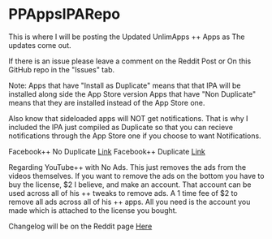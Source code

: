 # PPAppsIPARepo
This is where I will be posting the Updated UnlimApps ++ Apps as The updates come out.

If there is an issue please leave a comment on the Reddit Post or On this GitHub repo in the "Issues" tab.

Note: 
Apps that have "Install as Duplicate" means that that IPA will be installed along side the App Store version
Apps that have "Non Duplicate" means that they are installed instead of the App Store one. 

Also know that sideloaded apps will NOT get notifications. That is why I included the IPA just compiled as Duplicate so that you can recieve notifications through the App Store one if you choose to want Notifications.

Facebook++ No Duplicate [Link](https://mega.nz/#!W9ABBZgZ!N_JsRlNfnsQQX0baQNYhGLHcxyYNegFVksyF-a7Scbc)
Facebook++ Duplicate [Link](https://mega.nz/#!f5RXmZBZ!ydc6PA1x1Nm10IWTYuePHcubdqHgcMJO0EIWQRIwW5c)

Regarding YouTube++ with No Ads. This just removes the ads from the videos themselves. If you want to remove the ads on the bottom you have to buy the license, $2 I believe, and make an account. That account can be used across all of his ++ tweaks to remove ads. A 1 time fee of $2 to remove all ads across all of his ++ apps. All you need is the account you made which is attached to the license you bought. 

Changelog will be on the Reddit page [Here](https://www.reddit.com/r/iPAHub/comments/5pu67z/release_apps_github_repo/)
